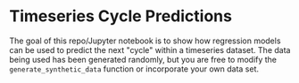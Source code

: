 # Timeseries Cycle Predictions
The goal of this repo/Jupyter notebook is to show how regression models can be used to predict the next "cycle" within a timeseries dataset.
The data being used has been generated randomly, but you are free to modify the `generate_synthetic_data` function or incorporate your own data set.

